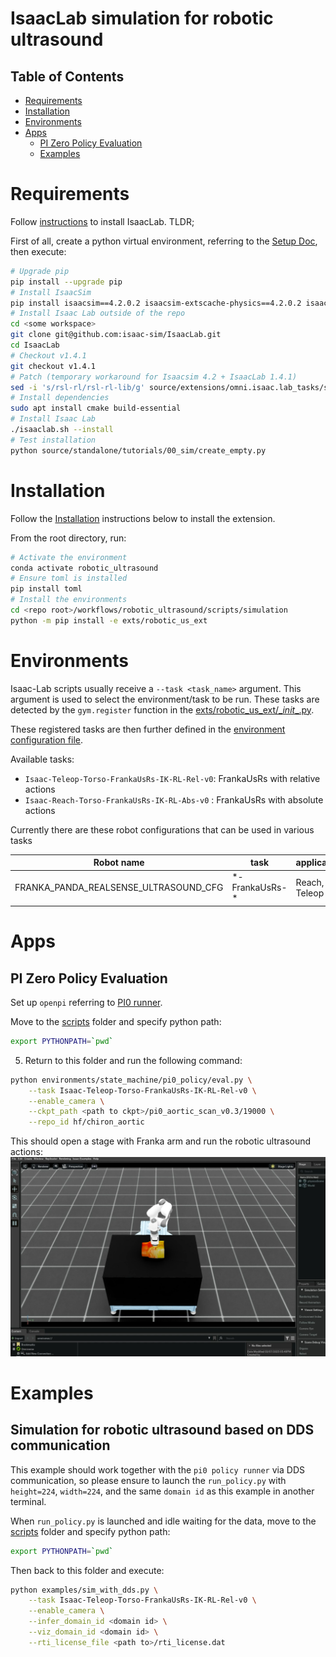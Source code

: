 # IsaacLab simulation for robotic ultrasound

## Table of Contents
- [Requirements](#requirements)
- [Installation](#installation)
- [Environments](#environments)
- [Apps](#apps)
  - [PI Zero Policy Evaluation](#pi-zero-policy-evaluation)
  - [Examples](#examples)

# Requirements

Follow [instructions](https://isaac-sim.github.io/IsaacLab/main/source/setup/installation/pip_installation.html) to install IsaacLab. TLDR;

First of all, create a python virtual environment, referring to the [Setup Doc](../README.md), then execute:
```sh
# Upgrade pip
pip install --upgrade pip
# Install IsaacSim
pip install isaacsim==4.2.0.2 isaacsim-extscache-physics==4.2.0.2 isaacsim-extscache-kit==4.2.0.2 isaacsim-extscache-kit-sdk==4.2.0.2 --extra-index-url https://pypi.nvidia.com
# Install Isaac Lab outside of the repo
cd <some workspace>
git clone git@github.com:isaac-sim/IsaacLab.git
cd IsaacLab
# Checkout v1.4.1
git checkout v1.4.1
# Patch (temporary workaround for Isaacsim 4.2 + IsaacLab 1.4.1)
sed -i 's/rsl-rl/rsl-rl-lib/g' source/extensions/omni.isaac.lab_tasks/setup.py
# Install dependencies
sudo apt install cmake build-essential
# Install Isaac Lab
./isaaclab.sh --install
# Test installation
python source/standalone/tutorials/00_sim/create_empty.py
```

# Installation

Follow the [Installation](#installation) instructions below to install the extension.

From the root directory, run:

```sh
# Activate the environment
conda activate robotic_ultrasound
# Ensure toml is installed
pip install toml
# Install the environments
cd <repo root>/workflows/robotic_ultrasound/scripts/simulation
python -m pip install -e exts/robotic_us_ext
```

# Environments

Isaac-Lab scripts usually receive a `--task <task_name>` argument. This argument is used to select the environment/task to be run.
These tasks are detected by the `gym.register` function in the [exts/robotic_us_ext/\__init__.py](exts/robotic_us_ext/robotic_us_ext/tasks/ultrasound/approach/config/franka/__init__.py).

These registered tasks are then further defined in the [environment configuration file](exts/robotic_us_ext/robotic_us_ext/tasks/ultrasound/approach/config/franka/franka_manager_rl_env_cfg.py).

Available tasks:
- `Isaac-Teleop-Torso-FrankaUsRs-IK-RL-Rel-v0`: FrankaUsRs with relative actions
- `Isaac-Reach-Torso-FrankaUsRs-IK-RL-Abs-v0` : FrankaUsRs with absolute actions

Currently there are these robot configurations that can be used in various tasks


| Robot name                                 | task             | applications          |
|----------                                  |---------         |----------             |
| FRANKA_PANDA_REALSENSE_ULTRASOUND_CFG      | \*-FrankaUsRs-*  | Reach, Teleop         |

# Apps

## PI Zero Policy Evaluation
Set up `openpi` referring to [PI0 runner](../policy_runner/README.md).

Move to the [scripts](../) folder and specify python path:
```sh
export PYTHONPATH=`pwd`
```

5. Return to this folder and run the following command:
```sh
python environments/state_machine/pi0_policy/eval.py \
    --task Isaac-Teleop-Torso-FrankaUsRs-IK-RL-Rel-v0 \
    --enable_camera \
    --ckpt_path <path to ckpt>/pi0_aortic_scan_v0.3/19000 \
    --repo_id hf/chiron_aortic
```
This should open a stage with Franka arm and run the robotic ultrasound actions:
![pi0 simulation](../../../../docs/source/pi0_sim.jpg)

# Examples

## Simulation for robotic ultrasound based on DDS communication
This example should work together with the `pi0 policy runner` via DDS communication,
so please ensure to launch the `run_policy.py` with `height=224`, `width=224`,
and the same `domain id` as this example in another terminal.

When `run_policy.py` is launched and idle waiting for the data,
move to the [scripts](../) folder and specify python path:
```sh
export PYTHONPATH=`pwd`
```
Then back to this folder and execute:
```sh
python examples/sim_with_dds.py \
    --task Isaac-Teleop-Torso-FrankaUsRs-IK-RL-Rel-v0 \
    --enable_camera \
    --infer_domain_id <domain id> \
    --viz_domain_id <domain id> \
    --rti_license_file <path to>/rti_license.dat
```
